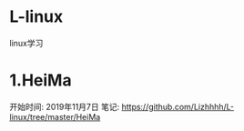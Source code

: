 # L-linux
linux学习

# 1.HeiMa
开始时间: 2019年11月7日
笔记: https://github.com/Lizhhhh/L-linux/tree/master/HeiMa